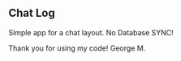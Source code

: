 ## Chat Log

Simple app for a chat layout.
No Database SYNC!



Thank you for using my code! George M.
